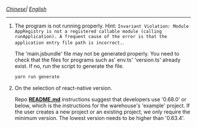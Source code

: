 _[Chinese](./README.zh.md)| [English](./README.md)_

---

1. The program is not running properly. Hint: `Invariant Violation: Module AppRegistry is not a registered callable module (calling runApplication). A frequent cause of the error is that the application entry file path is incorrect.`.

   The 'main.jsbundle' file may not be generated properly. You need to check that the files for programs such as' env.ts' 'version.ts' already exist. If no, run the script to generate the file.

   ```bash
   yarn run generate
   ```

2. On the selection of react-native version.

   Repo **[README.md](./README.md)** instructions suggest that developers use '0.68.0' or below, which is the instructions for the warehouse's 'example' project. If the user creates a new project or an existing project, we only require the minimum version. The lowest version needs to be higher than '0.63.4'.
